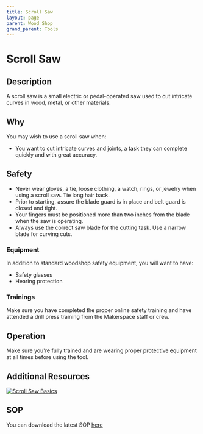 ```yaml
---
title: Scroll Saw
layout: page
parent: Wood Shop
grand_parent: Tools
---
```


# Scroll Saw

## Description

<!-- ![Band Saw](/assets/images/tools/band_saw.jpeg) -->

A scroll saw is a small electric or pedal-operated saw used to cut intricate curves in wood, metal, or other materials.

## Why

You may wish to use a scroll saw when:

- You want to cut intricate curves and joints, a task they can complete quickly and with great accuracy.

## Safety

- Never wear gloves, a tie, loose clothing, a watch, rings, or jewelry when using a scroll saw. Tie long hair back.
- Prior to starting, assure the blade guard is in place and belt guard is closed and tight.
- Your fingers must be positioned more than two inches from the blade when the saw is operating.
- Always use the correct saw blade for the cutting task. Use a narrow blade for curving cuts.

### Equipment

In addition to standard woodshop safety equipment, you will want to have:

- Safety glasses
- Hearing protection

### Trainings

Make sure you have completed the proper online safety training and have attended a drill press training from the Makerspace staff or crew.

## Operation

Make sure you're fully trained and are wearing proper protective equipment at all times before using the tool.

## Additional Resources

[![Scroll Saw Basics](https://img.youtube.com/vi/HkOdLCFj87c/0.jpg)](https://youtu.be/HkOdLCFj87c "Scroll Saw Basics")

## SOP

You can download the latest SOP [here](/assets/sops/ScrollSaw/SOP_ScrollSaw.docx)

